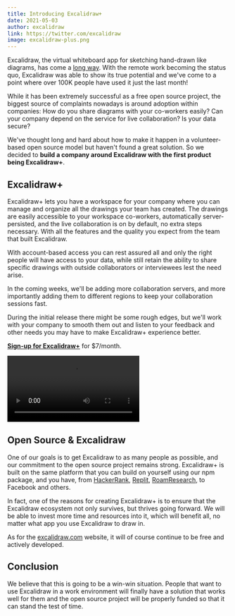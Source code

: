 ```yaml
---
title: Introducing Excalidraw+
date: 2021-05-03
author: excalidraw
link: https://twitter.com/excalidraw
image: excalidraw-plus.png
---
```


<!-- end -->

Excalidraw, the virtual whiteboard app for sketching hand-drawn like diagrams, has come a [long way](https://blog.excalidraw.com/one-year-of-excalidraw/). With the remote work becoming the status quo, Excalidraw was able to show its true potential and we've come to a point where over 100K people have used it just the last month!

While it has been extremely successful as a free open source project, the biggest source of complaints nowadays is around adoption within companies: How do you share diagrams with your co-workers easily? Can your company depend on the service for live collaboration? Is your data secure?

We've thought long and hard about how to make it happen in a volunteer-based open source model but haven't found a great solution. So we decided to **build a company around Excalidraw with the first product being Excalidraw+**.

## Excalidraw+

Excalidraw+ lets you have a workspace for your company where you can manage and organize all the drawings your team has created. The drawings are easily accessible to your workspace co-workers, automatically server-persisted, and the live collaboration is on by default, no extra steps necessary. With all the features and the quality you expect from the team that built Excalidraw.

With account-based access you can rest assured all and only the right people will have access to your data, while still retain the ability to share specific drawings with outside collaborators or interviewees lest the need arise.

In the coming weeks, we'll be adding more collaboration servers, and more importantly adding them to different regions to keep your collaboration sessions fast.

During the initial release there might be some rough edges, but we'll work with your company to smooth them out and listen to your feedback and other needs you may have to make Excalidraw+ experience better.

**[Sign-up for Excalidraw+](https://plus.excalidraw.com)** for $7/month.

![](https://plus.excalidraw.com/lp/organize.mp4)

## Open Source & Excalidraw

One of our goals is to get Excalidraw to as many people as possible, and our commitment to the open source project remains strong. Excalidraw+ is built on the same platform that you can build on yourself using our npm package, and you have, from [HackerRank⁠](https://www.hackerrank.com/), [Replit⁠](https://twitter.com/Replit/status/1385628186193448963), [RoamResearch⁠](https://roamresearch.com/), to Facebook and others.

In fact, one of the reasons for creating Excalidraw+ is to ensure that the Excalidraw ecosystem not only survives, but thrives going forward. We will be able to invest more time and resources into it, which will benefit all, no matter what app you use Excalidraw to draw in.

As for the [excalidraw.com](excalidraw.com) website, it will of course continue to be free and actively developed.

## Conclusion

We believe that this is going to be a win-win situation. People that want to use Excalidraw in a work environment will finally have a solution that works well for them and the open source project will be properly funded so that it can stand the test of time.
